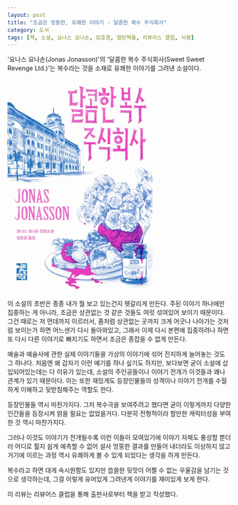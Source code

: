 ```yaml
---
layout: post
title: "조금은 엉뚱한, 유쾌한 이야기 - 달콤한 복수 주식회사"
category: 도서
tags: [책, 소설, 요나스 요나손, 임호경, 열린책들, 리뷰어스 클럽, 서평]
---
```


'요나스 요나손(Jonas Jonasson)'의
'달콤한 복수 주식회사(Sweet Sweet Revenge Ltd.)'는
복수라는 것을 소재로 유쾌한 이야기를 그려낸 소설이다.

![표지](/images/book/sweet-sweet-revenge-ltd-book-h480.jpg)

이 소설의 초반은 종종 내가 뭘 보고 있는건지 헷갈리게 만든다.
주된 이야기 하나에만 집중하는 게 아니라,
조금은 상관없는 것 같은 것들도 여럿 섞여있어 보이기 때문이다.
그건 때로는 저 먼데까지 이르러서,
좀처럼 상관없는 곳까지 크게 어긋나 나아가는 것처럼 보이는가 하면 어느샌가 다시 돌아와있고,
그래서 이제 다시 본편에 집중하려나 하면 또 다시 다른 이야기로 빠지기도 하면서
조금은 종잡을 수 없게 만든다.

예술과 예술사에 관한 실제 이야기들을 가상의 이야기에 섞어 진지하게 늘어놓는 것도 그 하나다.
처음엔 왜 갑자기 이런 얘기를 하나 싶기도 하지만,
보다보면 굳이 소설에 삽입되어있는데는 다 이유가 있는데,
소설의 주인공들이나 이야기 전개가 이것들과 꽤나 관계가 있기 때문이다.
이는 또한 재밌게도 등장인물들의 성격이나 이야기 전개를 수월하게 이해하고 뒷받침해주는 역할도 한다.

등장인물들 역시 마찬가지다.
그저 복수극을 보여주려고 했다면 굳이 이렇게까지 다양한 인간들을 등장시켜 얽을 필요는 없었을거다.
다분히 전형적이라 할만한 캐릭터성을 부여한 것 역시 마찬가지다.

그러나 이것도 이야기가 전개될수록 이런 이들이 모여있기에 이야기 자체도 풍성할 뿐더러
어디로 튈지 쉽게 예측할 수 없어 설사 엉뚱한 결과를 만들어 내더라도 이상하지 않고
거기에 이르는 과정 역시 유쾌하게 볼 수 있게 되었다는 생각을 하게 만든다.

복수라고 하면 대게 속시원함도 있지만 씁쓸한 뒷맛이 어쩔 수 없는 우울감을 남기는 것으로 생각하는데,
그걸 이렇게 유머있게 그려낸게 이야기를 재미있게 보게 한다.



<div class="im im-info">
이 리뷰는 리뷰어스 클럽을 통해 출판사로부터 책을 받고 작성했다.
</div>
